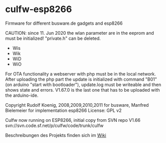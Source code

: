 # culfw-esp8266
Firmware for different busware.de gadgets and esp8266 

CAUTION: since 11. Jun 2020 the wlan parameter are in the eeprom and must be initialized! "private.h" can be deleted.
* Wis<SSID> 
* Wik<wpa-key>
* WiD<devicename>
* WiO<ip-address ota-server>

For OTA functionality a webserver with php must be in the local network. After uploading the php part the update
is initialized with command "B01" (on arduino "start with bootloader"), update.log must be writeable and then shows state and errors. 
V1.67.0 is the last one that has to be uploaded with the arduino-ide.

Copyright Rudolf Koenig, 2008,2009,2010,2011 for busware, Manfred Bielemeier for implementation esp8266
License: GPL v2

Culfw now running on ESP8266, initial copy from SVN repo V1.66 svn://svn.code.sf.net/p/culfw/code/trunk/culfw 

Beschreibungen des Projekts finden sich im [Wiki](https://github.com/Man-fred/culfw-esp8266/wiki)
